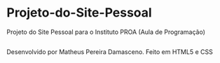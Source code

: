 # Projeto-do-Site-Pessoal
Projeto do Site Pessoal para o Instituto PROA
(Aula de Programação)
##
Desenvolvido por Matheus Pereira Damasceno.
Feito em HTML5 e CSS
